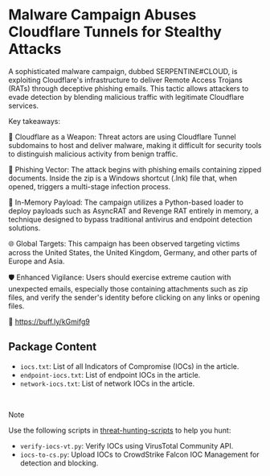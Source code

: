 # Malware Campaign Abuses Cloudflare Tunnels for Stealthy Attacks

A sophisticated malware campaign, dubbed SERPENTINE#CLOUD, is exploiting Cloudflare's infrastructure to deliver Remote Access Trojans (RATs) through deceptive phishing emails. This tactic allows attackers to evade detection by blending malicious traffic with legitimate Cloudflare services.

Key takeaways: 

🚨 Cloudflare as a Weapon: Threat actors are using Cloudflare Tunnel subdomains to host and deliver malware, making it difficult for security tools to distinguish malicious activity from benign traffic.

🎣 Phishing Vector: The attack begins with phishing emails containing zipped documents. Inside the zip is a Windows shortcut (.lnk) file that, when opened, triggers a multi-stage infection process.

🐍 In-Memory Payload: The campaign utilizes a Python-based loader to deploy payloads such as AsyncRAT and Revenge RAT entirely in memory, a technique designed to bypass traditional antivirus and endpoint detection solutions.

🌐 Global Targets: This campaign has been observed targeting victims across the United States, the United Kingdom, Germany, and other parts of Europe and Asia.

🛡️ Enhanced Vigilance: Users should exercise extreme caution with unexpected emails, especially those containing attachments such as zip files, and verify the sender's identity before clicking on any links or opening files.

🔗 https://buff.ly/kGmifg9 

## Package Content

- `iocs.txt`: List of all Indicators of Compromise (IOCs) in the article.
- `endpoint-iocs.txt`: List of endpoint IOCs in the article.
- `network-iocs.txt`: List of network IOCs in the article.

<br>

> [!NOTE]
> Use the following scripts in [threat-hunting-scripts](../../threat-hunting-scripts/) to help you hunt:
>
> - `verify-iocs-vt.py`: Verify IOCs using VirusTotal Community API.
> - `iocs-to-cs.py`: Upload IOCs to CrowdStrike Falcon IOC Management for detection and blocking.
